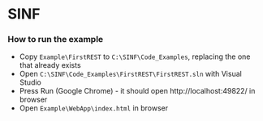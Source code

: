 # SINF

### How to run the example

- Copy ``Example\FirstREST`` to ``C:\SINF\Code_Examples``, replacing the one that already exists
- Open ``C:\SINF\Code_Examples\FirstREST\FirstREST.sln`` with Visual Studio
- Press Run (Google Chrome) - it should open http://localhost:49822/ in browser
- Open ``Example\WebApp\index.html`` in browser